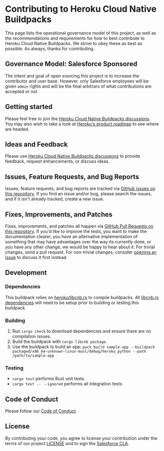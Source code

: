 # Contributing to Heroku Cloud Native Buildpacks

This page lists the operational governance model of this project, as well as
the recommendations and requirements for how to best contribute to Heroku
Cloud Native Buildpacks. We strive to obey these as best as possible. As
always, thanks for contributing.

## Governance Model: Salesforce Sponsored

The intent and goal of open sourcing this project is to increase the contributor
and user base. However, only Salesforce employees will be given `admin` rights
and will be the final arbitrars of what contributions are accepted or not.

## Getting started

Please feel free to join the
[Heroku Cloud Native Buildpacks discussions][discussions].
You may also wish to take a look at
[Heroku's product roadmap][roadmap] to see where are headed.

## Ideas and Feedback

Please use
[Heroku Cloud Native Buildpacks discussions][discussions]
to provide feedback, request enhancements, or discuss ideas.

## Issues, Feature Requests, and Bug Reports

Issues, feature requests, and bug reports are tracked via [GitHub issues on
this repository][issues]. If you find
an issue and/or bug, please search the issues, and if it isn't already tracked,
create a new issue.

## Fixes, Improvements, and Patches

Fixes, improvements, and patches all happen via [GitHub Pull Requests on this
repository][pulls]. If you'd like to
improve the tests, you want to make the documentation clearer, you have an
alternative implementation of something that may have advantages over the way
its currently done, or you have any other change, we would be happy to hear
about it. For trivial changes, send a pull request. For non-trivial changes,
consider [opening an issue](#issues-feature-requests-and-bug-reports) to
discuss it first instead.

## Development

### Dependencies

This buildpack relies on [heroku/libcnb.rs][libcnb] to compile buildpacks. All
[libcnb.rs dependencies][libcnb-deps] will need to be setup prior to building
or testing this buildpack.

### Building

1. Run `cargo check` to download dependencies and ensure there are no
   compilation issues.
1. Build the buildpack with `cargo libcnb package`.
1. Use the buildpack to build an app: `pack build sample-app --buildpack packaged/x86_64-unknown-linux-musl/debug/heroku_python --path /path/to/sample-app`

### Testing

- `cargo test` performs Rust unit tests.
- `cargo test -- --ignored` performs all integration tests.

## Code of Conduct
Please follow our [Code of Conduct](CODE_OF_CONDUCT.md).

## License
By contributing your code, you agree to license your contribution under the
terms of our project [LICENSE](LICENSE) and to sign the
[Salesforce CLA](https://cla.salesforce.com/sign-cla).


[discussions]: https://github.com/heroku/buildpacks/discussions
[issues]: https://github.com/heroku/buildpacks-python/issues
[libcnb]: https://github.com/heroku/libcnb.rs
[libcnb-deps]: https://github.com/heroku/libcnb.rs#development-environment-setup
[pulls]: https://github.com/heroku/buildpacks-python/pulls
[roadmap]: https://github.com/heroku/roadmap
